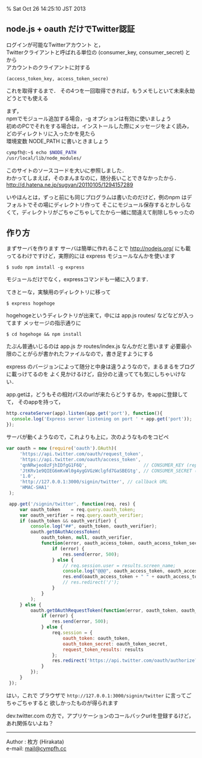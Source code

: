 % Sat Oct 26 14:25:10 JST 2013

## node.js + oauth だけでTwitter認証

ログインが可能なTwitterアカウント と，  
Twitterクライアントと呼ばれる単位の (consumer_key, consumer_secret) とから  
アカウントのクライアントに対する

    (access_token_key, access_token_secre)

これを取得するまで．
その4つを一回取得できれば，もうメモしといて未来永劫どうとでも使える

まず，  
npmでモジュール追加する場合，-g オプションは有効に使いましょう  
初めのPCでそれをする場合は，インストールした際にメッセージをよく読み，どのディレクトリに入ったかを見たら  
環境変数 NODE_PATH に書いときましょう

```bash
cympfh@:~$ echo $NODE_PATH
/usr/local/lib/node_modules/
```

このサイトのソースコードを大いに参照しました．  
わかってしまえば，そのまんまなのに，随分長いことできなかったから．  
http://d.hatena.ne.jp/sugyan/20110105/1294157289  

いやほんとは，ずっと前にも同じプログラムは書いたのだけど，例のnpm はデフォルトでその場にディレクトリ作って
そこにモジュール保存するとかしらなくて，ディレクトリがごちゃごちゃしてたから一緒に間違えて削除しちゃったの

## 作り方

まずサーバを作ります
サーバは簡単に作れることで
  http://nodejs.org/
にも載ってるわけですけど，実際的には express モジュールなんかを使います

```
$ sudo npm install -g express
```

モジュールだけでなく，expressコマンドも一緒に入ります．

てきとーな，実験用のディレクトリに移って

```
$ express hogehoge
```

hogehogeというディレクトリが出来て，中には app.js routes/ などなどが入ってます
メッセージの指示通りに

```
$ cd hogehoge && npm install
```

たぶん普通いじるのは app.js か routes/index.js なんかだと思います
必要最小限のことがらが書かれたファイルなので，書き足すようにする

express のバージョンによって随分と中身は違うようなので，まるまるをブログに載っけてるのを
よく見かけるけど，自分のと違ってても気にしちゃいけない．

app.getは，どうもその相対パスのurlが来たらどうするか，をappに登録してて，
そのappを持って，

```javascript
http.createServer(app).listen(app.get('port'), function(){
  console.log('Express server listening on port ' + app.get('port'));
});
```

サーバが動くようなので，これよりも上に，次のようなものをコピペ

```javascript
var oauth = new (require('oauth').OAuth)(
     'https://api.twitter.com/oauth/request_token',
     'https://api.twitter.com/oauth/access_token',
     'qnNRwjeo8zFjhIDfgG1F6Q',                     // CONSUMER_KEY (replace)
     'JtKRv1e9QIEG6mKvWl0g4ygGVGzWclgfd7GaSBEGtg', // CONSUMER_SECRET (replace)
     '1.0',
     'http://127.0.0.1:3000/signin/twitter', // callback URL
     'HMAC-SHA1'
 );

 app.get('/signin/twitter', function(req, res) {
     var oauth_token    = req.query.oauth_token;
     var oauth_verifier = req.query.oauth_verifier;
     if (oauth_token && oauth_verifier) {
         console.log("##", oauth_token, oauth_verifier);
         oauth.getOAuthAccessToken(
             oauth_token, null, oauth_verifier,
             function(error, oauth_access_token, oauth_access_token_secret, results) {
                 if (error) {
                     res.send(error, 500);
                 } else {
                     // req.session.user = results.screen_name;
                     console.log("@@@", oauth_access_token, oauth_access_token_secret);
                     res.end(oauth_access_token + " " + oauth_access_token_secret);
                     // res.redirect('/');
                 }
             }
         );
     } else {
         oauth.getOAuthRequestToken(function(error, oauth_token, oauth_token_secret, results) {
             if (error) {
                 res.send(error, 500);
             } else {
                 req.session = {
                     oauth_token: oauth_token,
                     oauth_token_secret: oauth_token_secret,
                     request_token_results: results
                 };
                 res.redirect('https://api.twitter.com/oauth/authorize?oauth_token=' + oauth_token);
             }
         });
     }
 });
```

はい，これで
ブラウザで `http://127.0.0.1:3000/signin/twitter` に言ってごちゃごちゃすると 欲しかったものが得られます

dev.twitter.com の方で，アプリケーションのコールバックurlを登録するけど，あれ関係ないよね？

---
Author : 枚方 (Hirakata)  
e-mail: mail@cympfh.cc
